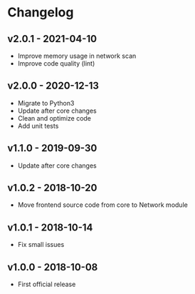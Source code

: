 # Changelog

## v2.0.1 - 2021-04-10

* Improve memory usage in network scan
* Improve code quality (lint)

## v2.0.0 - 2020-12-13

* Migrate to Python3
* Update after core changes
* Clean and optimize code
* Add unit tests

## v1.1.0 - 2019-09-30

* Update after core changes

## v1.0.2 - 2018-10-20

* Move frontend source code from core to Network module

## v1.0.1 - 2018-10-14

* Fix small issues

## v1.0.0 - 2018-10-08

* First official release

